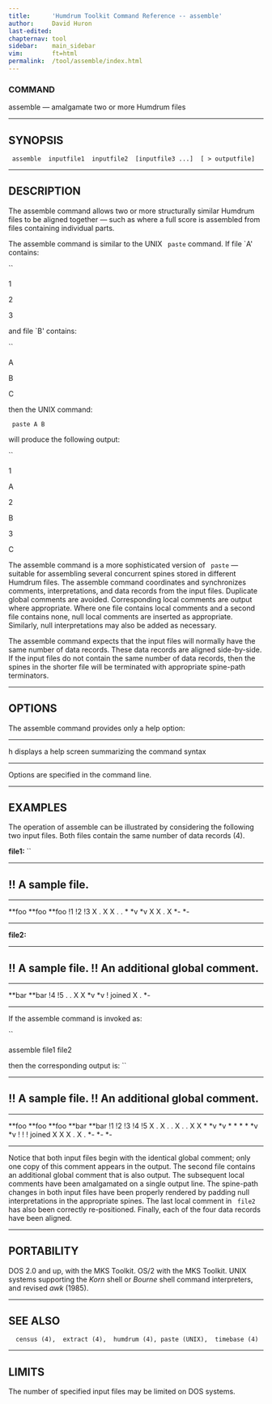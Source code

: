 ```yaml
---
title:		'Humdrum Toolkit Command Reference -- assemble'
author:		David Huron
last-edited:
chapternav:	tool
sidebar:	main_sidebar
vim:		ft=html
permalink:	/tool/assemble/index.html
---
```


### COMMAND

<span class="tool">assemble</span> &mdash; amalgamate two or more Humdrum files

------------------------------------------------------------------------

## SYNOPSIS ##

` assemble  inputfile1  inputfile2  [inputfile3 ...]  [ > outputfile]`

------------------------------------------------------------------------

## DESCRIPTION ##

The <span class="tool">assemble</span> command allows two or more structurally similar Humdrum
files to be aligned together &mdash; such as where a full score is assembled
from files containing individual parts.

The <span class="tool">assemble</span> command is similar to the UNIX ` paste` command. If
file \`A\' contains:

``

1

2

3

and file \`B\' contains:

``

A

B

C

then the UNIX command:

` paste A B`

will produce the following output:

``

1

A

2

B

3

C

The <span class="tool">assemble</span> command is a more sophisticated version of ` paste` &mdash;
suitable for assembling several concurrent spines stored in different
Humdrum files. The <span class="tool">assemble</span> command coordinates and synchronizes
comments, interpretations, and data records from the input files.
Duplicate global comments are avoided. Corresponding local comments are
output where appropriate. Where one file contains local comments and a
second file contains none, null local comments are inserted as
appropriate. Similarly, null interpretations may also be added as
necessary.

The <span class="tool">assemble</span> command expects that the input files will normally have
the same number of data records. These data records are aligned
side-by-side. If the input files do not contain the same number of data
records, then the spines in the shorter file will be terminated with
appropriate spine-path terminators.

------------------------------------------------------------------------

## OPTIONS ##

The <span class="tool">assemble</span> command provides only a help option:

-------- -------------------------------------------------------
<span class="option">h</span>   displays a help screen summarizing the command syntax
-------- -------------------------------------------------------

Options are specified in the command line.

------------------------------------------------------------------------

## EXAMPLES ##

The operation of <span class="tool">assemble</span> can be illustrated by considering the
following two input files. Both files contain the same number of data
records (4).

**file1:** ``

-------------------
!! A sample file.
-------------------

--------- -- --------- -- ---------
\*\*foo      \*\*foo      \*\*foo
!1           !2           !3
X            .            X
X            .            .
\*           \*v          \*v
X            X
.            X
\*-          \*-
--------- -- --------- -- ---------

**file2:**

----------------------------------
!! A sample file.
!! An additional global comment.
----------------------------------

---------- ---------
\*\*bar    \*\*bar
!4         !5
.          .
X          X
\*v        \*v
! joined
X
.
\*-
---------- ---------

If the <span class="tool">assemble</span> command is invoked as:

``

assemble file1 file2

then the corresponding output is: ``

----------------------------------
!! A sample file.
!! An additional global comment.
----------------------------------

--------- --------- ---------- --------- ---------
\*\*foo   \*\*foo   \*\*foo    \*\*bar   \*\*bar
!1        !2        !3         !4        !5
X         .         X          .         .
X         .         .          X         X
\*        \*v       \*v        \*        \*
\*        \*        \*v        \*v
!         !         ! joined
X         X         X
.         X         .
\*-       \*-       \*-
--------- --------- ---------- --------- ---------

Notice that both input files begin with the identical global comment;
only one copy of this comment appears in the output. The second file
contains an additional global comment that is also output. The
subsequent local comments have been amalgamated on a single output line.
The spine-path changes in both input files have been properly rendered
by padding null interpretations in the appropriate spines. The last
local comment in ` file2` has also been correctly re-positioned.
Finally, each of the four data records have been aligned.

------------------------------------------------------------------------

## PORTABILITY ##

DOS 2.0 and up, with the MKS Toolkit. OS/2 with the MKS Toolkit. UNIX
systems supporting the *Korn* shell or *Bourne* shell command
interpreters, and revised *awk* (1985).

------------------------------------------------------------------------

## SEE ALSO ##

`  census (4),  extract (4),  humdrum (4), paste (UNIX),  timebase (4)`

------------------------------------------------------------------------

## LIMITS ##

The number of specified input files may be limited on DOS systems.




